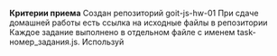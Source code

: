 **Критерии приема**
Создан репозиторий goit-js-hw-01
При сдаче домашней работы есть ссылка на исходные файлы в репозитории
Каждое задание выполнено в отдельном файле с именем task-номер_задания.js. Используй <script type="module"> чтобы закрыть код задания в отдельной области видимости и избежать конфликтов имен идентификаторов.
Имена переменных понятные, описательные
Код отформатирован с помощью Prettier

**Задание 1**
Объяви две переменные хранящие название и цену товара: name и price
Присвой переменным следующие характеристики товара (сразу при объявлении)
название: Генератор защитного поля
цена: 1000
Используя шаблонную строку выведи в консоль информацию о товаре, получится: 'Выбран «Генератор защитного поля», цена за штуку 1000 кредитов'.
Присвой товару новую цену - 2000
Используя шаблонную строку выведи в консоль информацию о товаре, получится: 'Выбран «Генератор защитного поля», цена за штуку 2000 кредитов'.

**Задание 2**
Напиши скрипт проверки количества товаров на складе. Есть переменные total (количество товаров на складе) и ordered (единиц товара в заказе).
Сравни эти значения и по результатам выведи:
Если в заказе указано число, превышающее количество товаров на складе, то выведи сообщение "На складе недостаточно твоаров!".
В другом случае выводи сообщение "Заказ оформлен, с вами свяжется менеджер".
Проверь работоспособность кода с разными значениями переменной ordered, например 20, 80 и 130.

const total = 100;
const ordered = 50;
Задание 3
Напиши скрипт имитирующий авторизацию администратора в панели управления.

Есть переменная message в которую будет записано сообщение о результате. При загрузке страницы у посетителя запрашивается пароль через prompt:

Если нажали Cancel, записать в message строку 'Отменено пользователем!'
В протовном случае, если введен пароль который совпадает со значением константы ADMIN_PASSWORD, записать в message строку 'Добро пожаловать!'
В противном случае, то есть если ни одно из предыдущих условий не выполнилось, записать в message строку 'Доступ запрещен, неверный пароль!'
После всех проверок вывести в alert значение переменной message.
const ADMIN_PASSWORD = 'adminpass';
let message;

**Задание 4**
На счету пользователя есть 35500 кредитов, значение хранится в переменной credits (создай и присвой). Пользователь решает купить ремонтных дроидов, которые стоят по 3000 кредитов за штуку. Цена одного дроида хранится в переменной pricePerDroid (создай и присвой).
При посещении страницы, используя prompt, необходимо спросить количество дроидов которые пользователь хочет купить и сохранить в переменную.

Напиши скрипт который:
Если в prompt была нажата кнопка Cancel, выводит в консоль сообщение 'Отменено пользователем!'.
В противном случае, рассчитывает общую цену заказа и сохраняет в переменной totalPrice.
Проверяет сможет ли пользователь оплатить заказ:
если сумма к оплате превышает количество кредитов на счету, выводи в консоль сообщение 'Недостаточно средств на счету!'.
в противном случае необходимо посчитать остаток кредитов на счету и вывести сообщение 'Вы купили [число] дроидов, на счету осталось [число] кредитов.'.

**Задание 5**
Пользователь может оформить доставку товара к себе в страну, указав ее при посещении страницы в prompt. Учти, пользователь может ввести имя страны не только буквами нижнего регистра, а к примеру 'кИтАЙ'.

Напиши скрипт который выводит сообщение о стоимости доставки в указанную страну. Обязательно используй switch. 
Формат сообщения: 'Доставка в [страна] будет стоить [цена] кредитов'.

Но доставка есть не везде, если указанной страны нет в списке, то выводи в alert сообщение 'В вашей стране доставка не доступна'.

Ниже приведен список стран и стоимость доставки.

Китай - 100 кредитов
Чили - 250 кредитов
Австралия - 170 кредитов
Индия - 80 кредитов
Ямайка - 120 кредитов
Задание 6
Напиши скрипт который просит посетителя ввести число в prompt до тех пор, пока посетитель на нажмет Cancel и каждый раз добавляет введенное значение к общей сумме.

При загрузке страницы пользователю предлагается в prompt ввести число. Ввод добавляется к значению переменной total.
Операция ввода числа продолжается до тех пор, пока пользователь не нажмет кнопку Cancel в prompt.
После того как пользователь прекратил ввод нажав кнопку Cancel, показать alert со строкой 'Общая сумма чисел равна [сумма]'.
bell Делать проверку того, что пользователь ввел именно число, а не произвольный набор символов, не нужно. Если хочешь, в случае некорректного ввода, показывай alert с текстом 'Было введено не число, попробуйте еще раз', при этом результат prompt плюсовать к общей сумме не нужно, после чего снова пользователю предлагается ввести число в prompt.

let input;
let total = 0;
